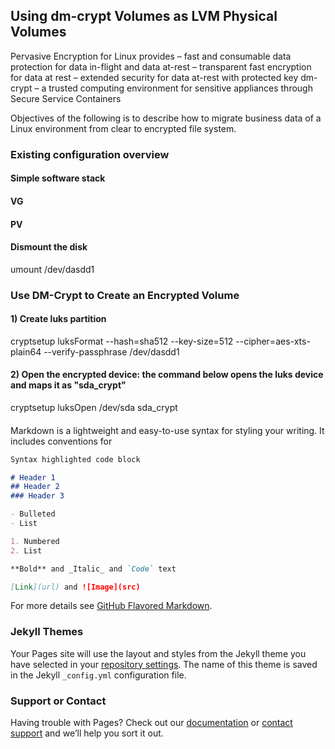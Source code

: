 ## Using dm-crypt Volumes as LVM Physical Volumes

Pervasive Encryption for Linux provides
– fast and consumable data protection for data in-flight and data at-rest
– transparent fast encryption for data at rest
– extended security for data at-rest with protected key dm-crypt
– a trusted computing environment for sensitive appliances through Secure Service Containers

Objectives of the following is to describe how to migrate business data of a Linux environment from clear to encrypted file system.

### Existing configuration overview

#### Simple software stack
#### VG
#### PV
#### Dismount the disk
umount /dev/dasdd1

### Use DM-Crypt to Create an Encrypted Volume

#### 1) Create luks partition
cryptsetup luksFormat --hash=sha512 --key-size=512 --cipher=aes-xts-plain64 --verify-passphrase /dev/dasdd1

#### 2) Open the encrypted device: the command below opens the luks device and maps it as "sda_crypt"
cryptsetup luksOpen /dev/sda sda_crypt

#### 
#### 


Markdown is a lightweight and easy-to-use syntax for styling your writing. It includes conventions for

```markdown
Syntax highlighted code block

# Header 1
## Header 2
### Header 3

- Bulleted
- List

1. Numbered
2. List

**Bold** and _Italic_ and `Code` text

[Link](url) and ![Image](src)
```

For more details see [GitHub Flavored Markdown](https://guides.github.com/features/mastering-markdown/).

### Jekyll Themes

Your Pages site will use the layout and styles from the Jekyll theme you have selected in your [repository settings](https://github.com/guikarai/LinuxONE-dmcrypt/settings). The name of this theme is saved in the Jekyll `_config.yml` configuration file.

### Support or Contact

Having trouble with Pages? Check out our [documentation](https://help.github.com/categories/github-pages-basics/) or [contact support](https://github.com/contact) and we’ll help you sort it out.
